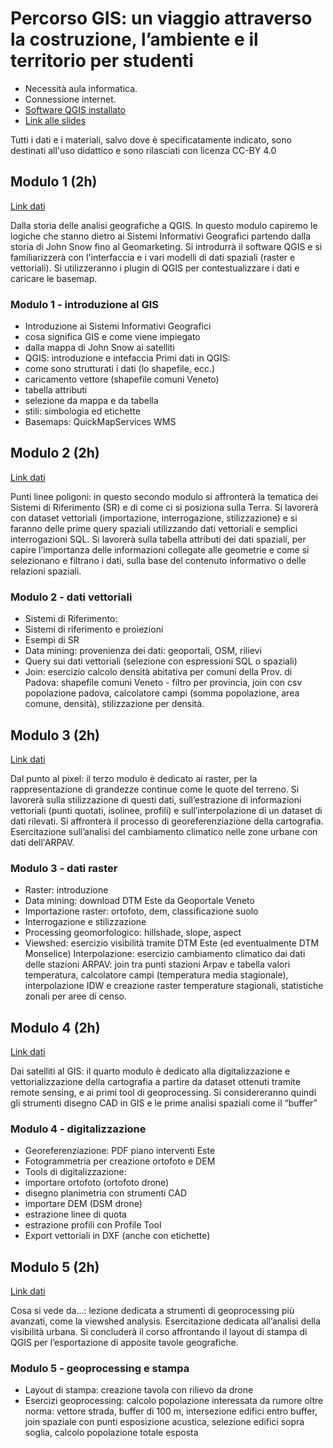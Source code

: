  # Percorso GIS: un viaggio attraverso la costruzione, l’ambiente e il territorio per studenti

* Necessità aula informatica.
* Connessione internet.
* [Software QGIS installato](https://qgis.org/downloads/QGIS-OSGeo4W-3.36.0-1.msi)
* [Link alle slides](https://docs.google.com/presentation/d/1rVDbSUtQ4r-1ev7_xsUm5pY7KFVrygD76g24w607Bow/edit?usp=sharing)

Tutti i dati e i materiali, salvo dove è specificatamente indicato, sono destinati all'uso didattico e sono rilasciati con licenza CC-BY 4.0

 ## Modulo 1 (2h)
[Link dati](https://drive.google.com/drive/folders/1PvS6UI1ruR1K0JNXw617S0RKR7QzI1TY?usp=sharing)

Dalla storia delle analisi geografiche a QGIS. In questo modulo capiremo le logiche che stanno dietro ai Sistemi Informativi Geografici partendo dalla storia di John Snow fino al Geomarketing. Si introdurrà il software QGIS e si familiarizzerà con l'interfaccia e i vari modelli di dati spaziali (raster e vettoriali). Si utilizzeranno i plugin di QGIS per contestualizzare i dati e caricare le basemap.

 ### Modulo 1 - introduzione al GIS

* Introduzione ai Sistemi Informativi Geografici
* cosa significa GIS e come viene impiegato 
* dalla mappa di John Snow ai satelliti
* QGIS: introduzione e intefaccia
  Primi dati in QGIS:
* come sono strutturati i dati (lo shapefile, ecc.)
* caricamento vettore (shapefile comuni Veneto)
* tabella attributi
* selezione da mappa e da tabella
* stili: simbologia ed etichette
* Basemaps:
 QuickMapServices
 WMS


 ## Modulo 2 (2h)
[Link dati](https://drive.google.com/drive/folders/17CAUkm3rC8NUpLni3vixayLukJwBlxep?usp=sharing)

Punti linee poligoni: in questo secondo modulo si affronterà la tematica dei Sistemi di Riferimento (SR) e di come ci si posiziona sulla Terra. Si lavorerà con dataset vettoriali (importazione, interrogazione, stilizzazione) e si faranno delle prime query spaziali utilizzando dati vettoriali e semplici interrogazioni SQL. Si lavorerà sulla tabella attributi dei dati spaziali, per capire l’importanza delle informazioni collegate alle geometrie e come si selezionano e filtrano i dati, sulla base del contenuto informativo o delle relazioni spaziali.

### Modulo 2 - dati vettoriali

* Sistemi di Riferimento:
* Sistemi di riferimento e proiezioni
* Esempi di SR
* Data mining: provenienza dei dati: geoportali, OSM, rilievi
* Query sui dati vettoriali (selezione con espressioni SQL o spaziali)
* Join:  esercizio calcolo densità abitativa per comuni della Prov. di Padova: shapefile comuni Veneto - filtro per provincia, join con csv popolazione padova, calcolatore campi (somma popolazione, area comune, densità), stilizzazione per densità.


 ## Modulo 3 (2h)
[Link dati](https://drive.google.com/drive/folders/12fUyL91Tp3qWiwHYs1R4ZrGqveIhrlyz?usp=sharing)

Dal punto al pixel: il terzo modulo è dedicato ai raster, per la rappresentazione di grandezze continue come le quote del terreno. Si lavorerà sulla stilizzazione di questi dati, sull’estrazione di informazioni vettoriali (punti quotati, isolinee, profili) e sull’interpolazione di un dataset di dati rilevati. Si affronterà il processo di georeferenziazione della cartografia. Esercitazione sull’analisi del cambiamento climatico nelle zone urbane con dati dell'ARPAV.

### Modulo 3 - dati raster

* Raster: introduzione
* Data mining: download DTM Este da Geoportale Veneto
* Importazione raster: ortofoto, dem, classificazione suolo
* Interrogazione e stilizzazione
* Processing geomorfologico: hillshade, slope, aspect
* Viewshed: esercizio visibilità tramite DTM Este (ed eventualmente DTM Monselice) Interpolazione: esercizio cambiamento climatico dai dati delle stazioni ARPAV: join tra punti stazioni Arpav e tabella valori temperatura, calcolatore campi (temperatura media stagionale), interpolazione IDW e creazione raster temperature stagionali, statistiche zonali per aree di censo.

 ## Modulo 4 (2h)
[Link dati](https://drive.google.com/drive/folders/1z8zbW7cGhlQIKWIivs-s2d2IuBikCRLt?usp=sharing)

Dai satelliti al GIS: il quarto modulo è dedicato alla digitalizzazione e vettorializzazione della cartografia a partire da dataset ottenuti tramite remote sensing, e ai primi tool di geoprocessing. Si considereranno quindi gli strumenti disegno CAD in GIS e le prime analisi spaziali come il “buffer”

### Modulo 4 - digitalizzazione

* Georeferenziazione: PDF piano interventi Este
* Fotogrammetria per creazione ortofoto e DEM
* Tools di digitalizzazione:
* importare ortofoto (ortofoto drone)
* disegno planimetria con strumenti CAD
* importare DEM (DSM drone)
* estrazione linee di quota
* estrazione profili con Profile Tool
* Export vettoriali in DXF (anche con etichette)


 ## Modulo 5 (2h)
[Link dati]( https://drive.google.com/drive/folders/1F9fn1PG1C8gbWsfo8V5h7ac6HEbCIwtS?usp=sharing)

Cosa si vede da...: lezione dedicata a strumenti di geoprocessing più avanzati, come la viewshed analysis. Esercitazione dedicata all’analisi della visibilità urbana. Si concluderà il corso affrontando il layout di stampa di QGIS per l’esportazione di apposite tavole geografiche.

### Modulo 5 - geoprocessing e stampa

* Layout di stampa:
creazione tavola con rilievo da drone
* Esercizi geoprocessing:
calcolo popolazione interessata da rumore oltre norma: vettore strada, buffer di 100 m, intersezione edifici entro buffer,  join spaziale con punti esposizione acustica, selezione edifici sopra soglia, calcolo popolazione totale esposta


